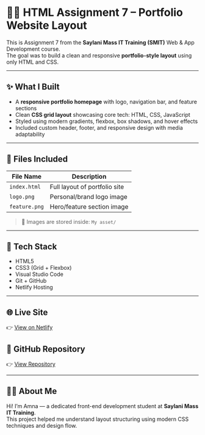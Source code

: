 # 🧑‍💻 HTML Assignment 7 – Portfolio Website Layout

This is Assignment 7 from the **Saylani Mass IT Training (SMIT)** Web & App Development course.  
The goal was to build a clean and responsive **portfolio-style layout** using only HTML and CSS.

---

## ✨ What I Built

- A **responsive portfolio homepage** with logo, navigation bar, and feature sections  
- Clean **CSS grid layout** showcasing core tech: HTML, CSS, JavaScript  
- Styled using modern gradients, flexbox, box shadows, and hover effects  
- Included custom header, footer, and responsive design with media adaptability

---

## 📁 Files Included

| File Name     | Description                    |
|---------------|--------------------------------|
| `index.html`  | Full layout of portfolio site  |
| `logo.png`    | Personal/brand logo image      |
| `feature.png` | Hero/feature section image     |

> 📂 Images are stored inside: `My asset/`

---

## 🧰 Tech Stack

- HTML5  
- CSS3 (Grid + Flexbox)  
- Visual Studio Code  
- Git + GitHub  
- Netlify Hosting

---

## 🌐 Live Site  
👉 [View on Netlify](https://html-assignment-7-portfolio-website.netlify.app)


## 📁 GitHub Repository  
👉 [View Repository](https://github.com/Amna7877/HTML-Assignment-7-Portfolio-Website)

---

## 👩‍💻 About Me

Hi! I’m Amna — a dedicated front-end development student at **Saylani Mass IT Training**.  
This project helped me understand layout structuring using modern CSS techniques and design flow.

